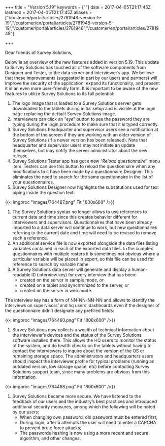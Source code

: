 ﻿+++
title = "Version 5.19"
keywords = [""]
date = 2017-04-05T21:17:45Z
lastmod = 2017-04-05T21:17:45Z
aliases = ["/customer/portal/articles/2781948-version-5-19","/customer/en/portal/articles/2781948-version-5-19","/customer/portal/articles/2781948","/customer/en/portal/articles/2781948"]

+++

Dear friends of Survey Solutions,

Below is an overview of the new features added in version 5.19. This
update to Survey Solutions has touched all of the software components
from Designer and Tester, to the data server and Interviewer’s app. We
believe that these improvements (suggested in part by our users and
partners) will improve the security of the application, expand its
functionality, and present it in an even more user-friendly form. It is
important to be aware of the new features to utilize Survey Solutions to
its full potential:

1.  The logo image that is loaded to a Survey Solutions server gets
    downloaded to the tablets during initial setup and is visible at the
    login page replacing the default Survey Solutions image.
2.  Interviewers can click an “*eye*” button to see the password they
    are typing during the login procedure to make sure that it is typed
    correctly.
3.  Survey Solutions headquarter and supervisor users see a notification
    at the bottom of the screen if they are working with an older
    version of Survey Solutions (if a newer version has been released).
    Note that headquarter and supervisor users may not initiate an
    update themselves, but may notify the server administrator about the
    new release.
4.  Survey Solutions Tester app has got a new “*Reload questionnaire*”
    menu item. Testers can use this button to reload the questionnaire
    when any modifications to it have been made by a questionnaire
    Designer. This eliminates the need to search for the same
    questionnaire in the list of your questionnaires.
5.  Survey Solutions Designer now highlights the substitutions used for
    text piping inside the question text:

{{< imgproc "images/764487.png" Fit "800x600" />}}

1.  The Survey Solutions syntax no longer allows to use references to
    current date and time since this creates behavior different for
    interviewers and supervisors. Questionnaires that have been already
    imported to a data server will continue to work, but new
    questionnaires referring to the current date and time will need to
    be revised to remove such a reference.
2.  An additional service file is now exported alongside the data files
    listing variables contained in each of the exported data files. In
    the complex questionnaires with multiple rosters it is sometimes not
    obvious where a particular variable will be placed in export, so
    this file can be used for reference to search by variable name.
3.  A Survey Solutions data server will generate and display a
    human-readable ID (interview key) for every interview that has
    been: 
    -   created on the server in sample mode, or
    -   created on a tablet and synchronized to the server, or
    -   created on the server in web mode.

The interview key has a form of NN-NN-NN-NN and allows to identify the
interviews on supervisors’ and hq users’ dashboards even if the designer
of the questionnaire didn’t designate any prefilled fields:

{{< imgproc "images/764490.png" Fit "800x600" />}}

1.  Survey Solutions now collects a wealth of technical information
    about the interviewer’s devices and the status of the Survey
    Solutions software installed there. This allows the HQ users to
    monitor the status of the system, and do health checks on the
    tablets without having to contact the interviewers to inquire about
    the version of the OS or remaining storage space. The administrators
    and headquarters users should inspect the interviewer profile for
    typical problems (running an outdated version, low storage space,
    etc) before contacting Survey Solutions support team, since many
    problems are obvious from this information.

{{< imgproc "images/764488.png" Fit "800x600" />}}

1.  Survey Solutions became more secure. We have listened to the
    feedback of our users and the industry’s best practices and
    introduced additional security measures, among which the following
    will be noted by our users:
    -   When changing own password, old password must be entered first;
    -   During login, after 5 attempts the user will need to enter a
        CAPCHA to prevent brute force attacks;
    -   The passwords hashing is now using a more recent and secure
        algorithm, and other changes.
